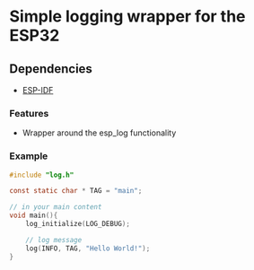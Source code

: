 # Simple logging wrapper for the ESP32

## Dependencies
- [ESP-IDF](https://github.com/espressif/esp-idf)

### Features
- Wrapper around the esp\_log functionality

### Example

```c
#include "log.h"

const static char * TAG = "main";

// in your main content
void main(){
	log_initialize(LOG_DEBUG);

	// log message
	log(INFO, TAG, "Hello World!");
}
```

